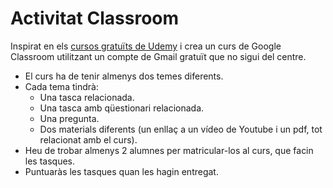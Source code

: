 # Activitat Classroom

Inspirat en els [cursos gratuïts de Udemy](https://www.udemy.com/es/courses/free/) i crea un curs de Google Classroom utilitzant un compte de Gmail gratuït que no sigui del centre.

- El curs ha de tenir almenys dos temes diferents.
- Cada tema tindrà:
  - Una tasca relacionada.
  - Una tasca amb qüestionari relacionada.
  - Una pregunta.
  - Dos materials diferents (un enllaç a un vídeo de Youtube i un pdf, tot relacionat amb el curs).
- Heu de trobar almenys 2 alumnes per matricular-los al curs, que facin les tasques.
- Puntuaràs les tasques quan les hagin entregat.
